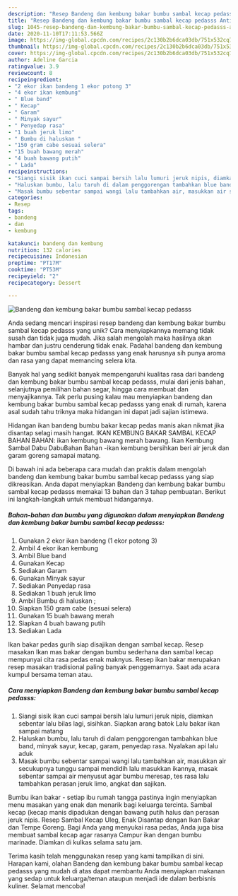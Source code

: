 ```yaml
---
description: "Resep Bandeng dan kembung bakar bumbu sambal kecap pedasss Anti Gagal"
title: "Resep Bandeng dan kembung bakar bumbu sambal kecap pedasss Anti Gagal"
slug: 1045-resep-bandeng-dan-kembung-bakar-bumbu-sambal-kecap-pedasss-anti-gagal
date: 2020-11-10T17:11:53.566Z
image: https://img-global.cpcdn.com/recipes/2c130b2b6dca03db/751x532cq70/bandeng-dan-kembung-bakar-bumbu-sambal-kecap-pedasss-foto-resep-utama.jpg
thumbnail: https://img-global.cpcdn.com/recipes/2c130b2b6dca03db/751x532cq70/bandeng-dan-kembung-bakar-bumbu-sambal-kecap-pedasss-foto-resep-utama.jpg
cover: https://img-global.cpcdn.com/recipes/2c130b2b6dca03db/751x532cq70/bandeng-dan-kembung-bakar-bumbu-sambal-kecap-pedasss-foto-resep-utama.jpg
author: Adeline Garcia
ratingvalue: 3.9
reviewcount: 8
recipeingredient:
- "2 ekor ikan bandeng 1 ekor potong 3"
- "4 ekor ikan kembung"
- " Blue band"
- " Kecap"
- " Garam"
- " Minyak sayur"
- " Penyedap rasa"
- "1 buah jeruk limo"
- " Bumbu di haluskan "
- "150 gram cabe sesuai selera"
- "15 buah bawang merah"
- "4 buah bawang putih"
- " Lada"
recipeinstructions:
- "Siangi sisik ikan cuci sampai bersih lalu lumuri jeruk nipis, diamkan sebentar lalu bilas lagi, sisihkan. Siapkan arang batok Lalu bakar ikan sampai matang"
- "Haluskan bumbu, lalu taruh di dalam penggorengan tambahkan blue band, minyak sayur, kecap, garam, penyedap rasa. Nyalakan api lalu aduk"
- "Masak bumbu sebentar sampai wangi lalu tambahkan air, masukkan air secukupnya tunggu sampai mendidih lalu masukkan ikannya, masak sebentar sampai air menyusut agar bumbu meresap, tes rasa lalu tambahkan perasan jeruk limo, angkat dan sajikan."
categories:
- Resep
tags:
- bandeng
- dan
- kembung

katakunci: bandeng dan kembung 
nutrition: 132 calories
recipecuisine: Indonesian
preptime: "PT17M"
cooktime: "PT53M"
recipeyield: "2"
recipecategory: Dessert

---
```



![Bandeng dan kembung bakar bumbu sambal kecap pedasss](https://img-global.cpcdn.com/recipes/2c130b2b6dca03db/751x532cq70/bandeng-dan-kembung-bakar-bumbu-sambal-kecap-pedasss-foto-resep-utama.jpg)

Anda sedang mencari inspirasi resep bandeng dan kembung bakar bumbu sambal kecap pedasss yang unik? Cara menyiapkannya memang tidak susah dan tidak juga mudah. Jika salah mengolah maka hasilnya akan hambar dan justru cenderung tidak enak. Padahal bandeng dan kembung bakar bumbu sambal kecap pedasss yang enak harusnya sih punya aroma dan rasa yang dapat memancing selera kita.

Banyak hal yang sedikit banyak mempengaruhi kualitas rasa dari bandeng dan kembung bakar bumbu sambal kecap pedasss, mulai dari jenis bahan, selanjutnya pemilihan bahan segar, hingga cara membuat dan menyajikannya. Tak perlu pusing kalau mau menyiapkan bandeng dan kembung bakar bumbu sambal kecap pedasss yang enak di rumah, karena asal sudah tahu triknya maka hidangan ini dapat jadi sajian istimewa.

Hidangan ikan bandeng bumbu bakar kecap pedas manis akan nikmat jika disantap selagi masih hangat. IKAN KEMBUNG BAKAR SAMBAL KECAP BAHAN BAHAN: ikan kembung bawang merah bawang. Ikan Kembung Sambal Dabu DabuBahan Bahan -ikan kembung bersihkan beri air jeruk dan garam goreng samapai matang.


Di bawah ini ada beberapa cara mudah dan praktis dalam mengolah bandeng dan kembung bakar bumbu sambal kecap pedasss yang siap dikreasikan. Anda dapat menyiapkan Bandeng dan kembung bakar bumbu sambal kecap pedasss memakai 13 bahan dan 3 tahap pembuatan. Berikut ini langkah-langkah untuk membuat hidangannya.

<!--inarticleads1-->

##### Bahan-bahan dan bumbu yang digunakan dalam menyiapkan Bandeng dan kembung bakar bumbu sambal kecap pedasss:

1. Gunakan 2 ekor ikan bandeng (1 ekor potong 3)
1. Ambil 4 ekor ikan kembung
1. Ambil  Blue band
1. Gunakan  Kecap
1. Sediakan  Garam
1. Gunakan  Minyak sayur
1. Sediakan  Penyedap rasa
1. Sediakan 1 buah jeruk limo
1. Ambil  Bumbu di haluskan ;
1. Siapkan 150 gram cabe (sesuai selera)
1. Gunakan 15 buah bawang merah
1. Siapkan 4 buah bawang putih
1. Sediakan  Lada


Ikan bakar pedas gurih siap disajikan dengan sambal kecap. Resep masakan Ikan mas bakar dengan bumbu sederhana dan sambal kecap mempunyai cita rasa pedas enak maknyus. Resep ikan bakar merupakan resep masakan tradisional paling banyak penggemarnya. Saat ada acara kumpul bersama teman atau. 

<!--inarticleads2-->

##### Cara menyiapkan Bandeng dan kembung bakar bumbu sambal kecap pedasss:

1. Siangi sisik ikan cuci sampai bersih lalu lumuri jeruk nipis, diamkan sebentar lalu bilas lagi, sisihkan. Siapkan arang batok Lalu bakar ikan sampai matang
1. Haluskan bumbu, lalu taruh di dalam penggorengan tambahkan blue band, minyak sayur, kecap, garam, penyedap rasa. Nyalakan api lalu aduk
1. Masak bumbu sebentar sampai wangi lalu tambahkan air, masukkan air secukupnya tunggu sampai mendidih lalu masukkan ikannya, masak sebentar sampai air menyusut agar bumbu meresap, tes rasa lalu tambahkan perasan jeruk limo, angkat dan sajikan.


Bumbu ikan bakar - setiap ibu rumah tangga pastinya ingin menyiapkan menu masakan yang enak dan menarik bagi keluarga tercinta. Sambal kecap (kecap manis dipadukan dengan bawang putih halus dan perasan jeruk nipis. Resep Sambal Kecap Uleg, Enak Disantap dengan Ikan Bakar dan Tempe Goreng. Bagi Anda yang menyukai rasa pedas, Anda juga bisa membuat sambal kecap agar rasanya Campur ikan dengan bumbu marinade. Diamkan di kulkas selama satu jam. 

Terima kasih telah menggunakan resep yang kami tampilkan di sini. Harapan kami, olahan Bandeng dan kembung bakar bumbu sambal kecap pedasss yang mudah di atas dapat membantu Anda menyiapkan makanan yang sedap untuk keluarga/teman ataupun menjadi ide dalam berbisnis kuliner. Selamat mencoba!
